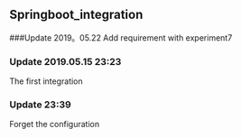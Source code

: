 Springboot_integration
------------------
###Update 2019。05.22
Add requirement with experiment7

### Update 2019.05.15 23:23
The first integration

### Update 23:39
Forget the configuration